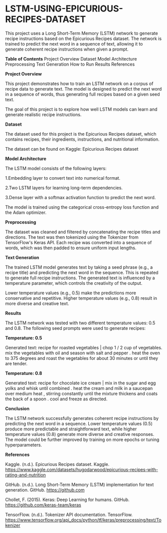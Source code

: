 # LSTM-USING-EPICURIOUS-RECIPES-DATASET
This project uses a Long Short-Term Memory (LSTM) network to generate recipe instructions based on the Epicurious Recipes dataset. The network is trained to predict the next word in a sequence of text, allowing it to generate coherent recipe instructions when given a prompt.

**Table of Contents**
Project Overview
Dataset
Model Architecture
Preprocessing
Text Generation
How to Run
Results
References

**Project Overview**

This project demonstrates how to train an LSTM network on a corpus of recipe data to generate text. The model is designed to predict the next word in a sequence of words, thus generating full recipes based on a given seed text.

The goal of this project is to explore how well LSTM models can learn and generate realistic recipe instructions.

**Dataset**

The dataset used for this project is the Epicurious Recipes dataset, which contains recipes, their ingredients, instructions, and nutritional information.

The dataset can be found on Kaggle:
Epicurious Recipes dataset

**Model Architecture**

The LSTM model consists of the following layers:

1.Embedding layer to convert text into numerical format.

2.Two LSTM layers for learning long-term dependencies.

3.Dense layer with a softmax activation function to predict the next word.

The model is trained using the categorical cross-entropy loss function and the Adam optimizer.

**Preprocessing**

The dataset was cleaned and filtered by concatenating the recipe titles and directions. The text was then tokenized using the Tokenizer from TensorFlow's Keras API. Each recipe was converted into a sequence of words, which was then padded to ensure uniform input lengths.

**Text Generation**

The trained LSTM model generates text by taking a seed phrase (e.g., a recipe title) and predicting the next word in the sequence. This is repeated to generate full recipe instructions. The generated text is influenced by a temperature parameter, which controls the creativity of the output.

Lower temperature values (e.g., 0.5) make the predictions more conservative and repetitive.
Higher temperature values (e.g., 0.8) result in more diverse and creative text.

**Results**

The LSTM network was tested with two different temperature values: 0.5 and 0.8. The following seed prompts were used to generate recipes:

**Temperature: 0.5**

Generated text: recipe for roasted vegetables | chop 1 / 2 cup of vegetables. mix the vegetables with oil and season with salt and pepper . heat the oven to 375 degrees and roast the vegetables for about 30 minutes or until they are tender.

**Temperature: 0.8**

Generated text: recipe for chocolate ice cream | mix in the sugar and egg yolks and whisk until combined . heat the cream and milk in a saucepan over medium heat , stirring constantly until the mixture thickens and coats the back of a spoon . cool and freeze as directed.

**Conclusion**

The LSTM network successfully generates coherent recipe instructions by predicting the next word in a sequence. Lower temperature values (0.5) produce more predictable and straightforward text, while higher temperature values (0.8) generate more diverse and creative responses. The model could be further improved by training on more epochs or tuning hyperparameters.

**References**

Kaggle. (n.d.). Epicurious Recipes dataset. Kaggle. https://www.kaggle.com/datasets/hugodarwood/epicurious-recipes-with-rating-and-nutrition

GitHub. (n.d.). Long Short-Term Memory (LSTM) implementation for text generation. GitHub. https://github.com

Chollet, F. (2015). Keras: Deep Learning for humans. GitHub. https://github.com/keras-team/keras

TensorFlow. (n.d.). Tokenizer API documentation. TensorFlow. https://www.tensorflow.org/api_docs/python/tf/keras/preprocessing/text/Tokenizer
